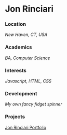 # Jon Rinciari

### Location
*New Haven, CT, USA*

### Academics
*BA, Computer Science*

### Interests
*Javascript, HTML, CSS*

### Development
*My own fancy fidget spinner*

### Projects
[Jon Rinciari Portfolio](www.jrincedevelopment.com)